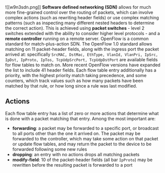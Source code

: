 ![[w9n3sdn.png]]
**Software defined networking (SDN)** allows for much more fine-grained control over the routing of packets, which can involve complex actions (such as rewriting header fields) or use complex matching patterns (such as inspecting many different nested headers to determine the correct action). This is achieved using **packet switches** - level 2 switches extended with the ability to consider higher level protocols - and a **remote controller** running on a remote server.
OpenFlow is a common standard for match-plus-action SDN. The OpenFlow 1.0 standard allows matching on 11 packet-header fields, along with the ingress port the packet arrived at: specifically `SrcMAC, DstMac, EthType, VlanId, VlanPri, IpSrc, IpDst, IpProto, IpTos, TcpUdpSrcPort, TcpUdpDstPort` are available fields for flow tables to match on. More recent OpenFlow versions have expanded the list to include 41 header fields.
Each flow table entry additionally has a priority, with the highest priority match taking precedence, and some counters, which track values such as how many packets have been matched by that rule, or how long since a rule was last modified.
## Actions
Each flow table entry has a list of zero or more actions that determine what is done with a packet matching that entry. Among the most important are:
- **forwarding**: a packet may be forwarded to a specific port, or broadcast to all ports other than the one it arrived on. The packet may be forwarded to the controller, which may take some action on that packet or update flow tables, and may return the packet to the device to be forwarded following some new rules
- **dropping**: an entry with no actions drops all matching packets
- **modify-field**: 10 of the packet-header fields (all bar `IpProto`) may be rewritten before the resulting packet is forwarded to a port
